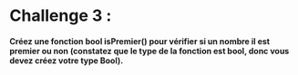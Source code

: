 # Challenge 3 :

#### Créez une fonction bool isPremier() pour vérifier si un nombre il est premier ou non (constatez que le type de la fonction est bool, donc vous devez créez votre type Bool).